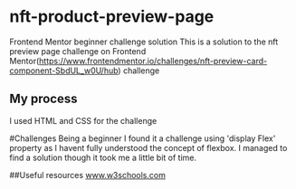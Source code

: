# nft-product-preview-page
Frontend Mentor beginner challenge solution
This is a solution to the nft preview page challenge on Frontend Mentor(https://www.frontendmentor.io/challenges/nft-preview-card-component-SbdUL_w0U/hub) challenge

## My process
I used HTML and CSS for the challenge

#Challenges
Being a beginner I found it a challenge using 'display Flex' property as I havent fully understood the concept of flexbox.
I managed to find a solution though it took me a little bit of time.  

##Useful resources
www.w3schools.com
